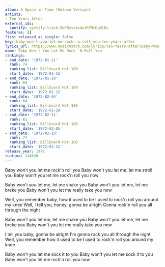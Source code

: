 ```yaml
---
album: A Space in Time (Deluxe Version)
artists:
- Ten Years After
external_ids:
  spotify: spotify:track:5qP0zsvkc4uzRPMcDqOlDu
features: []
first_released_as_single: false
key: baby-won-t-you-let-me-rock--n-roll-you-ten-years-after
lyrics_url: https://www.musixmatch.com/lyrics/Ten-Years-After/Baby-Won-t-You-Let-Me-Rock-n-Roll-You
name: Baby Won't You Let Me Rock 'N Roll You
rankings:
- end_date: '1972-01-21'
  rank: 74
  ranking_list: Billboard Hot 100
  start_date: '1972-01-15'
- end_date: '1972-01-28'
  rank: 69
  ranking_list: Billboard Hot 100
  start_date: '1972-01-22'
- end_date: '1972-02-04'
  rank: 64
  ranking_list: Billboard Hot 100
  start_date: '1972-01-29'
- end_date: '1972-02-11'
  rank: 61
  ranking_list: Billboard Hot 100
  start_date: '1972-02-05'
- end_date: '1972-02-18'
  rank: 74
  ranking_list: Billboard Hot 100
  start_date: '1972-02-12'
release_year: 1971
runtime: 134666
---
```

Baby won't you let me rock'n roll you
Baby won't you let me, let me stroll you
Baby won't you let me rock'n roll you now

Baby won't you let me, let me shake you
Baby won't you let me, let me breke you
Baby won't you let me really take you now

Well, you remember baby, how it used to be
I used to rock'n roll you around my knee
Well, I tell you, honey, gonna be alright
Gonna rock'n roll you all through the night

Baby won't you let me, let me shake you
Baby won't you let me, let me breke you
Baby won't you let me really take you now

I tell you baby, gonna be alright
I'm gonna rock you all through the night
Well, you remember how it used to be
I used to rock'n roll you around my knee

Baby won't you let me sock it to you
Baby won't you let me sock it to you
Baby won't you let me rock'n roll you now
